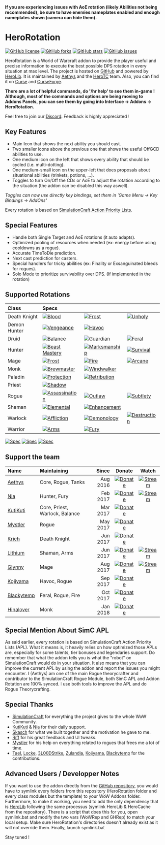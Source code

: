 
**If you are experiencing issues with AoE rotation (likely Abilities not being recommended), be sure to have enemies nameplates enabled and enough nameplates shown (camera can hide them).**

# HeroRotation
[![GitHub license](https://img.shields.io/badge/license-EUPL-blue.svg)](https://raw.githubusercontent.com/herotc/hero-rotation/master/LICENSE) [![GitHub forks](https://img.shields.io/github/forks/herotc/hero-rotation.svg)](https://github.com/herotc/hero-rotation/network) [![GitHub stars](https://img.shields.io/github/stars/herotc/hero-rotation.svg)](https://github.com/herotc/hero-rotation/stargazers) [![GitHub issues](https://img.shields.io/github/issues/herotc/hero-rotation.svg)](https://github.com/herotc/hero-rotation/issues)

HeroRotation is a World of Warcraft addon to provide the player useful and precise information to execute the best possible DPS rotation in every situation at max level.
The project is hosted on [GitHub](https://github.com/herotc/hero-rotation) and powered by [HeroLib](https://github.com/herotc/hero-lib).
It is maintained by [Aethys](https://github.com/aethys256/) and the [HeroTC](https://github.com/herotc) team.
Also, you can find it on [Curse](https://www.curseforge.com/wow/addons/herorotation) and [CurseForge](https://wow.curseforge.com/projects/herorotation).

**There are a lot of helpful commands, do '/hr help' to see them in-game !
Although, most of the commands and options are being moving to Addons Panels, you can see them by going into Interface -> Addons -> HeroRotation.**

Feel free to join our [Discord](https://discord.gg/tFR2uvK). Feedback is highly appreciated !

## Key Features
- Main Icon that shows the next ability you should cast.
- Two smaller icons above the previous one that shows the useful OffGCD abilities to use.
- One medium icon on the left that shows every ability that should be cycled (i.e. multi-dotting).
- One medium-small icon on the upper-left that does proposals about situational abilities (trinkets, potions, ...).
- Toggles to turn On/Off the CDs or AoE to adjust the rotation according to the situation (the addon can be disabled this way aswell).

_Toggles can now use directly key bindings, set them in 'Game Menu -> Key Bindings -> AddOns'_

Every rotation is based on [SimulationCraft](http://simulationcraft.org/) [Action Priority Lists](https://github.com/simulationcraft/simc/wiki/ActionLists).

## Special Features
- Handle both Single Target and AoE rotations (it auto adapts).
- Optimized pooling of resources when needed (ex: energy before using cooldowns as a rogue).
- Accurate TimeToDie prediction.
- Next cast prediction for casters.
- Special handlers for tricky abilities (ex: Finality or Exsanguinated bleeds for rogues).
- Solo Mode to prioritize survivability over DPS. (If implemented in the rotation)

## Supported Rotations
| Class        | Specs                                                                                 |                                                                                   |                                                                                 |
| :---         | :---                                                                                  | :---                                                                              | :---                                                                            |
| Death Knight | [![Blood](https://img.shields.io/badge/Blood-Outdated-red.svg)]()                     | [![Frost](https://img.shields.io/badge/Frost-Outdated-red.svg)]()                 | [![Unholy](https://img.shields.io/badge/Unholy-Outdated-red.svg)]()             |
| Demon Hunter | [![Vengeance](https://img.shields.io/badge/Vengeance-Outdated-red.svg)]()             | [![Havoc](https://img.shields.io/badge/Havoc-WIP-orange.svg)]()                   |                                                                                 |
| Druid        | [![Balance](https://img.shields.io/badge/Balance-Outdated-red.svg)]()                 | [![Guardian](https://img.shields.io/badge/Guardian-Outdated-red.svg)]()           | [![Feral](https://img.shields.io/badge/Feral-Outdated-red.svg)]()               |
| Hunter       | [![Beast Mastery](https://img.shields.io/badge/Beast%20Mastery-OK-brightgreen.svg)]() | [![Marksmanship](https://img.shields.io/badge/Marksmanship-WIP-orange.svg)]()     | [![Survival](https://img.shields.io/badge/Survival-Outdated-red.svg)]()         |
| Mage         | [![Frost](https://img.shields.io/badge/Frost-Outdated-red.svg)]()                     | [![Fire](https://img.shields.io/badge/Fire-Outdated-red.svg)]()                   | [![Arcane](https://img.shields.io/badge/Arcane-Outdated-red.svg)]()             |
| Monk         | [![Brewmaster](https://img.shields.io/badge/Brewmaster-Outdated-red.svg)]()           | [![Windwalker](https://img.shields.io/badge/Windwalker-Outdated-red.svg)]()       |                                                                                 |
| Paladin      | [![Protection](https://img.shields.io/badge/Protection-Outdated-red.svg)]()           | [![Retribution](https://img.shields.io/badge/Retribution-Outdated-red.svg)]()     |                                                                                 |
| Priest       | [![Shadow](https://img.shields.io/badge/Shadow-Outdated-red.svg)]()                   |                                                                                   |                                                                                 |
| Rogue        | [![Assassination](https://img.shields.io/badge/Assassination-WIP-orange.svg)]()       | [![Outlaw](https://img.shields.io/badge/Outlaw-WIP-orange.svg)]()                 | [![Subtlety](https://img.shields.io/badge/Subtlety-WIP-orange.svg)]()           |
| Shaman       | [![Elemental](https://img.shields.io/badge/Elemental-Outdated-red.svg)]()             | [![Enhancement](https://img.shields.io/badge/Enhancement-Outdated-red.svg)]()     |                                                                                 |
| Warlock      | [![Affliction](https://img.shields.io/badge/Affliction-Outdated-red.svg)]()           | [![Demonology](https://img.shields.io/badge/Demonology-Outdated-red.svg)]()       | [![Destruction](https://img.shields.io/badge/Destruction-Outdated-red.svg)]()   |
| Warrior      | [![Arms](https://img.shields.io/badge/Arms-Outdated-red.svg)]()                       | [![Fury](https://img.shields.io/badge/Fury-OK-brightgreen.svg)]()                   |                                                                                 |

[![Spec](https://img.shields.io/badge/Spec-OK-brightgreen.svg)]() [![Spec](https://img.shields.io/badge/Spec-WIP-orange.svg)]() [![Spec](https://img.shields.io/badge/Spec-Outdated-red.svg)]()

## Support the team
| Name                                        | Maintaining                    | Since     | Donate                                                                                                    | Watch                                                                                                |
| :---                                        | :---                           | ---:      | :---:                                                                                                     | :---:                                                                                                |
| [Aethys](https://github.com/Aethys256)      | Core, Rogue, Tanks             |  Aug 2016 | [![Donate](https://img.shields.io/badge/Donate-PayPal-003087.svg)](https://www.paypal.me/Aethys/5)        | [![Stream](https://img.shields.io/badge/Stream-Twitch-6441a4.svg)](https://www.twitch.tv/aethys)     |
| [Nia](https://github.com/Nianel)            | Hunter, Fury                   |  Feb 2017 | [![Donate](https://img.shields.io/badge/Donate-PayPal-003087.svg)](https://www.paypal.me/Nianel/5)        | [![Stream](https://img.shields.io/badge/Stream-Twitch-6441a4.svg)](https://www.twitch.tv/nianel)     |
| [KutiKuti](https://github.com/Kutikuti)     | Core, Priest, Warlock, Balance |  Mar 2017 | [![Donate](https://img.shields.io/badge/Donate-PayPal-003087.svg)](https://www.paypal.me/kutikuti/5)      |                                                                                                      |
| [Mystler](https://github.com/Mystler)       | Rogue                          |  May 2017 | [![Donate](https://img.shields.io/badge/Donate-PayPal-003087.svg)](https://www.paypal.me/Mystler/5)       |                                                                                                      |
| [Krich](https://github.com/chrislopez24)    | Death Knight                   |  Jun 2017 | [![Donate](https://img.shields.io/badge/Donate-PayPal-003087.svg)](https://www.paypal.me/krige/5)         |                                                                                                      |
| [Lithium](https://github.com/lithium720)    | Shaman, Arms                   |  Jun 2017 | [![Donate](https://img.shields.io/badge/Donate-PayPal-003087.svg)](https://www.paypal.me/lithium720/5)    | [![Stream](https://img.shields.io/badge/Stream-Twitch-6441a4.svg)](https://www.twitch.tv/lithium720) |
| [Glynny](https://github.com/Glynnyx)        | Mage                           |  Aug 2017 | [![Donate](https://img.shields.io/badge/Donate-PayPal-003087.svg)](https://www.paypal.me/Glynnyx/5)       | [![Stream](https://img.shields.io/badge/Stream-Twitch-6441a4.svg)](https://www.twitch.tv/glynnylol)  |
| [Kojiyama](https://github.com/EvanMichaels) | Havoc, Rogue                   |  Sep 2017 | [![Donate](https://img.shields.io/badge/Donate-PayPal-003087.svg)](https://www.paypal.me/kojiyama/5)      |                                                                                                      |
| [Blackytemp](https://github.com/ghr74)      | Feral, Rogue, Fire             |  Oct 2017 | [![Donate](https://img.shields.io/badge/Donate-PayPal-003087.svg)](https://www.paypal.me/blackytempdev/5) |                                                                                                      |
| [Hinalover](https://github.com/Hinalover)   | Monk                           |  Jan 2018 | [![Donate](https://img.shields.io/badge/Donate-PayPal-003087.svg)](https://www.paypal.me/Hinalover/5)     |                                                                                                      |


## Special Mention About SimC APL
As said earlier, every rotation is based on SimulationCraft Action Priority Lists (APL).
What it means is, it heavily relies on how optimized those APLs are, especially for some talents, tier bonuses and legendaries support.
Do remember that what the addon tells you is what the "robot" on SimulationCraft would do in your situation.
It also means that you can improve the current APL by using the addon and report the issues you might encounter.
I (Aethys) am one of the main Rogue theorycrafter and contributor to the SimulationCraft Rogue Module, both SimC APL and Addon Rotation are 100% synced. I use both tools to improve the APL and do Rogue Theorycrafting.

## Special Thanks
- [SimulationCraft](http://simulationcraft.org/) for everything the project gives to the whole WoW Community.
- [KutiKuti](https://github.com/Kutikuti) & [Nia](https://github.com/Nianel) for their daily support.
- [Skasch](https://github.com/skasch) for what we built together and the motivation he gave to me.
- [Riff](https://github.com/tombell) for his great feedback and UI tweaks.
- [Mystler](https://github.com/Mystler) for his help on everything related to rogues that frees me a lot of time.
- [Tael](https://github.com/Tae-l), [Locke](https://github.com/Lockem90), [3L00DStrike](https://github.com/3L00DStrike), [Zulandia](https://github.com/AlexanderKenny), [Kojiyama](https://github.com/EvanMichaels), [Blackytemp](https://github.com/ghr74) for the contributions.

## Advanced Users / Developper Notes
If you want to use the addon directly from the [GitHub repository](https://github.com/herotc/hero-rotation), you would have to symlink every folders from this repository (HeroRotation folder and every class modules but the template) to your WoW Addons folder.
Furthermore, to make it working, you need to add the only dependency that is [HeroLib](https://github.com/herotc/hero-lib) following the same processus (symlink HeroLib & HeroCache from the repository).
There is a script that does this for you, open symlink.bat and modify the two vars (WoWRep and GHRep) to match your local setup.
Make sure HeroRotation's directories doesn't already exist as it will not override them.
Finally, launch symlink.bat

Stay tuned !
